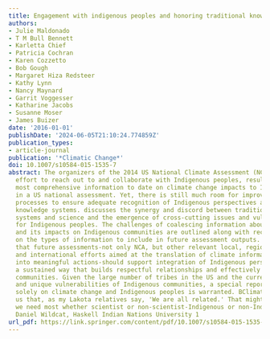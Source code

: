 ```yaml
---
title: Engagement with indigenous peoples and honoring traditional knowledge systems
authors:
- Julie Maldonado
- T M Bull Bennett
- Karletta Chief
- Patricia Cochran
- Karen Cozzetto
- Bob Gough
- Margaret Hiza Redsteer
- Kathy Lynn
- Nancy Maynard
- Garrit Voggesser
- Katharine Jacobs
- Susanne Moser
- James Buizer
date: '2016-01-01'
publishDate: '2024-06-05T21:10:24.774859Z'
publication_types:
- article-journal
publication: '*Climatic Change*'
doi: 10.1007/s10584-015-1535-7
abstract: The organizers of the 2014 US National Climate Assessment (NCA) made a concerted
  effort to reach out to and collaborate with Indigenous peoples, resulting in the
  most comprehensive information to date on climate change impacts to Indigenous peoples
  in a US national assessment. Yet, there is still much room for improvement in assessment
  processes to ensure adequate recognition of Indigenous perspectives and Indigenous
  knowledge systems. discusses the synergy and discord between traditional knowledge
  systems and science and the emergence of cross-cutting issues and vulnerabilities
  for Indigenous peoples. The challenges of coalescing information about climate change
  and its impacts on Indigenous communities are outlined along with recommendations
  on the types of information to include in future assessment outputs. We recommend
  that future assessments-not only NCA, but other relevant local, regional, national,
  and international efforts aimed at the translation of climate information and assessments
  into meaningful actions-should support integration of Indigenous perspectives in
  a sustained way that builds respectful relationships and effectively engages Indigenous
  communities. Given the large number of tribes in the US and the current challenges
  and unique vulnerabilities of Indigenous communities, a special report focusing
  solely on climate change and Indigenous peoples is warranted. BClimate change…remind[s]
  us that, as my Lakota relatives say, 'We are all related.' That might be the wisdom
  we need most whether scientist or non-scientist-Indigenous or non-Indigenous.^-Dr.
  Daniel Wildcat, Haskell Indian Nations University 1
url_pdf: https://link.springer.com/content/pdf/10.1007/s10584-015-1535-7.pdf
---
```

